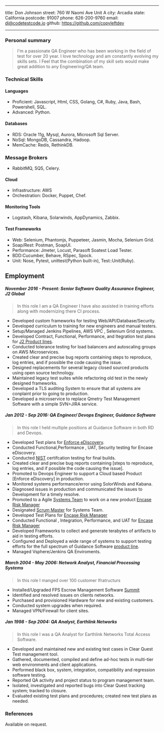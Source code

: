 ***
title: Don Johnson
street: 760 W Naomi Ave Unit A
city: Arcadia
state: California
postcode: 91007
phone: 626-200-9760
email: dj@codetestcode.io
github: https://github.com/copyleftdev
***

### Personal summary

> I'm a passionate QA Engineer who has been working in the field of test for
> over 20 year. I love technology and am constantly
> evolving my skills sets. I Feel that the combination of my skill sets
> would make great addition to any Engineering/QA team.

### Technical Skills
#### Languages
- Proficient: Javascript, Html, CSS, Golang, C#, Ruby, Java, Bash, Powershell, SQL.
- Advanced: Python.

#### Databases
- RDS: Oracle 11g, Mysql, Aurora, Microsoft Sql Server.
- NoSql: MongoDB, Cassandra, Hadoop.
- MemCache: Redis, RethinkDB.

### Message Brokers
- RabbitMQ, SQS, Celery.

#### Cloud
- Infrastructure: AWS
- Orchestration: Docker, Puppet, Chef.

#### Monitoring Tools
- Logstash, Kibana, Solarwinds, AppDynamics, Zabbix.

#### Test Frameworks
- Web: Selenium, Phantomjs, Puppeteer, Jasmin, Mocha, Selenium Grid.
- Soap/Rest: Postman, SoapUI.
- Performance: Jmeter, Locust, Parasoft Soatest Load Tester.
- BDD:Cucumber, Behave, RSpec, Spock.
- Unit: Nose, Pytest, unittest(Python built-in), Test::Unit(Ruby).

## Employment

##### November 2016 - Present: Senior Software Quality Assurance Engineer, J2 Global
> In this role I am a QA Engineer I have also assisted in training efforts along with
> modernizing there CI process.

- Developed custom frameworks for testing Web/API/Database/Security.
- Developed curriculum to training for new engineers and manual testers.
- Setup/Managed Jenkins Pipelines, AWS VPC , Selenium Grid systems.
- Developed Contract, Functional, Performance, and Itegration test plans for [J2 Product lines](http://www.j2global.com/).
- Conducted tolerance testing for load balancers and autoscaling groups on AWS Microservices.
- Created clear and precise bug reports containing steps to reproduce, log entries, and if possible the code causing the issue.
- Designed replacements for several legacy closed sourced products using open source technology.
- Maintained legacy test suites while refactoring old test in the newly designed frameworks.
- Developed a TLS auditing System to ensure that all systems are conplaint prior to going to production.
- Developed a microservice to replace Qmetry Test Management Software with a simple SVN>JIRA  service.

##### Jan 2012 - Sep 2016: QA Engineer/ Devops Engineer, Guidance Software
> In this role I held multiple positions at Guidance Software in both RD and Devops.

- Developed Test plans for [Enforce eDiscovery](https://www.guidancesoftware.com/encase-ediscovery).
- Conducted Functional,Performance , UAT, Security testing for Encase eDiscovery.
- Conducted [NIST](https://www.nist.gov/nist-quality-system) certifcation testing for final builds.
- Created clear and precise bug reports containing [steps to reproduce, log entries, and if possible the code causing the issue].
- Promoted to Devops Engineer to support a Cloud based Product [Enforce eDiscovery] in production.
- Monitored systems performance/error using SolorWinds and Kabana.
- Diagnosed issues in production  and  communicated the  issues to Development for a timely resolve.
- Promoted to a Agile [Systems Team](http://www.scaledagileframework.com/system-team/) to work on a new product [Encase Risk Manager](https://www.guidancesoftware.com/encase-risk-manager)
- Designated [Scrum Master](https://www.scrumalliance.org/community/profile/djohnson56) for Systems Team.
- Developed Test Plans for [Encase Risk Manager](https://www.guidancesoftware.com/encase-risk-manager)
- Conducted Functional , Integration, Performance, and UAT for [Encase Risk Manager](https://www.guidancesoftware.com/encase-risk-manager)
- Developed Frameworks to collect and generate terabytes of artifacts to aid in testing efforts.
- Configured and Deployed  a wide range of systems to support testing efforts for the full spectrum of Guidance Software [product line](https://www.guidancesoftware.com/software).
- Managed Vsphere/Jenkins QA Enviroments.

##### March 2004 - May 2006: Network Analyst, Financial Processing Systems
> In this role I manged over 100 customer  Ifratructurs

- Installed/Upgraded FPS Escrow Management Software [Summit](http://fpsnet.com/)
- Identified and resolved issues on clients networks.
- Purchased and provisioned Hardware for new and existing customers.
- Conducted system upgrades when required.
- Managed VPN/Firewall for client sites.

##### Jan 1998 - Sep 2004: QA Analyst, Earthlink Networks
> In this role I was a QA Analyst for  Earthlink Networks Total Access Software.

- Developed and maintained new and existing test cases in Clear Quest Test management tool.
- Gathered, documented, compiled and define ad-hoc tests in multi-tier web environments and client applications.
- Performed black box, system, integration, compatibility and regression software testing.
- Reported QA activity and project status to program management team.
- Isolated, investigated and reported bugs into Clear Quest tracking system; tracked to closure.
- Evaluated existing test plans and procedures; created new test plans as needed.

### References
Available on request.
